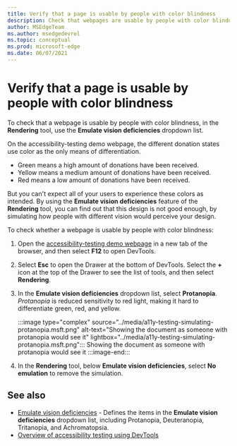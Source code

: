 ```yaml
---
title: Verify that a page is usable by people with color blindness
description: Check that webpages are usable by people with color blindness using the Emulate Vision Deficiencies dropdown list in the Rendering tool.
author: MSEdgeTeam
ms.author: msedgedevrel
ms.topic: conceptual
ms.prod: microsoft-edge
ms.date: 06/07/2021
---
```

# Verify that a page is usable by people with color blindness

<!-- Rendering tool: Emulate vision deficiencies: Protanopia -->

To check that a webpage is usable by people with color blindness, in the **Rendering** tool, use the **Emulate vision deficiencies** dropdown list.

On the accessibility-testing demo webpage, the different donation states use color as the only means of differentiation.
*  Green means a high amount of donations have been received.
*  Yellow means a medium amount of donations have been received.
*  Red means a low amount of donations have been received.

But you can't expect all of your users to experience these colors as intended.  By using the **Emulate vision deficiencies** feature of the **Rendering** tool, you can find out that this design is not good enough, by simulating how people with different vision would perceive your design.


To check whether a webpage is usable by people with color blindness:

1.  Open the [accessibility-testing demo webpage](https://microsoftedge.github.io/DevToolsSamples/a11y-testing/page-with-errors.html) in a new tab of the browser, and then select **F12** to open DevTools.

1.  Select **Esc** to open the Drawer at the bottom of DevTools.  Select the **+** icon at the top of the Drawer to see the list of tools, and then select **Rendering**.

1.  In the **Emulate vision deficiencies** dropdown list, select **Protanopia**.  _Protanopia_ is reduced sensitivity to red light, making it hard to differentiate green, red, and yellow.

    :::image type="complex" source="../media/a11y-testing-simulating-protanopia.msft.png" alt-text="Showing the document as someone with protanopia would see it" lightbox="../media/a11y-testing-simulating-protanopia.msft.png":::
        Showing the document as someone with protanopia would see it
    :::image-end:::

1.  In the **Rendering** tool, below **Emulate vision deficiencies**, select **No emulation** to remove the simulation.


<!-- ====================================================================== -->
## See also

*  [Emulate vision deficiencies](./emulate-vision-deficiencies.md) - Defines the items in the **Emulate vision deficiencies** dropdown list, including Protanopia, Deuteranopia, Tritanopia, and Achromatopsia.
*  [Overview of accessibility testing using DevTools](accessibility-testing-in-devtools.md)
